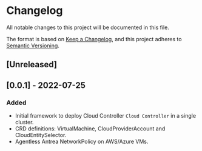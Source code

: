 # Changelog

All notable changes to this project will be documented in this file.

The format is based on [Keep a Changelog](https://keepachangelog.com/en/1.0.0/),
and this project adheres to [Semantic Versioning](https://semver.org/spec/v2.0.0.html).

## [Unreleased]

## [0.0.1] - 2022-07-25

### Added

- Initial framework to deploy Cloud Controller `Cloud Controller` in a single cluster.
- CRD definitions: VirtualMachine, CloudProviderAccount and CloudEntitySelector. 
- Agentless Antrea NetworkPolicy on AWS/Azure VMs.


